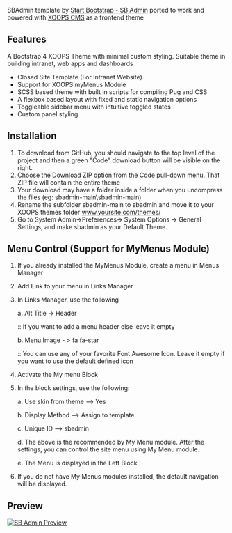 SBAdmin template by [Start Bootstrap - SB Admin](https://startbootstrap.com/templates/sb-admin/) ported to work and powered with [XOOPS CMS](https://www.xoops.org/) as a frontend theme

## Features
A Bootstrap 4 XOOPS Theme with minimal custom styling. Suitable theme in building intranet, web apps and dashboards

- Closed Site Template (For Intranet Website)
- Support for XOOPS myMenus Module
- SCSS based theme with built in scripts for compiling Pug and CSS
- A flexbox based layout with fixed and static navigation options
- Toggleable sidebar menu with intuitive toggled states
- Custom panel styling

## Installation

1. To download from GitHub, you should navigate to the top level of the project and then a green "Code" download button will be visible on the right. 
2. Choose the Download ZIP option from the Code pull-down menu. That ZIP file will contain the entire theme
3. Your download may have a folder inside a folder when you uncompress the files (eg: sbadmin-main\sbadmin-main)
4. Rename the subfolder sbadmin-main to sbadmin and move it to your XOOPS themes folder www.yoursite.com/themes/
5. Go to System Admin->Preferences-> System Options -> General Settings, and make sbadmin as your Default Theme. 

## Menu Control (Support for MyMenus Module)

1. If you already installed the MyMenus Module, create a menu in Menus Manager
2. Add Link to your menu in Links Manager
3. In Links Manager, use the following 
	
	a. Alt Title -> Header 
	
	:: If you want to add a menu header else leave it empty 
	
	b. Menu Image - > fa fa-star
	
	::  You can use any of your favorite Font Awesome Icon. Leave it empty if you want to use the default defined icon

4. Activate the My menu Block 
5. In the block settings, use the following:

	a. Use skin from theme —> Yes
	
	b. Display Method —> Assign to template
	
	c. Unique ID —> sbadmin
	
	d. The above is the recommended by My Menu module. After the settings, you can control the site menu using My Menu module.
	
	e. The Menu is displayed in the Left Block

6. If you do not have My Menus modules installed, the default navigation will be displayed.
	
## Preview

[![SB Admin Preview](https://startbootstrap.com/assets/img/screenshots/templates/sb-admin.png)](https://startbootstrap.github.io/startbootstrap-sb-admin/)

